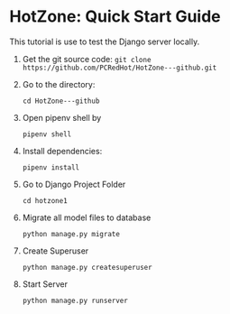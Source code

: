 # HotZone: Quick Start Guide

This tutorial is use to test the Django server locally.

1. Get the git source code:
   `git clone https://github.com/PCRedHot/HotZone---github.git` 

2. Go to the directory:

   `cd HotZone---github` 

3. Open pipenv shell by

    `pipenv shell`

4. Install dependencies:

   `pipenv install`

5. Go to Django Project Folder

   `cd hotzone1`

6. Migrate all model files to database

   `python manage.py migrate`

7. Create Superuser

   `python manage.py createsuperuser`

8. Start Server

   `python manage.py runserver`
